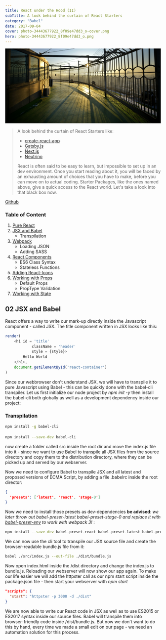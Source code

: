 ```yaml
---
title: React under the Hood (II)
subTitle: A look behind the curtain of React Starters
category: "Babel"
date: 2017-09-04
cover: photo-34443677922_8f09e47dd3_o-cover.png
hero: photo-34443677922_8f09e47dd3_o.png
---
```



![Harbin, China](./photo-34443677922_8f09e47dd3_o.png)


> A look behind the curtain of React Starters like:
> 
> * [create-react-app](https://github.com/facebookincubator/create-react-app)
> * [Gatsby.js](https://github.com/gatsbyjs/gatsby)
> * [Next.js](https://github.com/zeit/next.js)
> * [Neutrino](https://neutrino.js.org)
> 
> React is often said to be easy to learn, but impossible to set up in an dev environment. Once you start reading about it, you will be faced by an exhausting amount of choices that you have to make, before you can move on to actual coding. Starter Packages, like the ones named above, give a quick access to the React world. Let's take a look into that black box now.


[Github](https://github.com/mpolinowski/react-under-the-hood)



### Table of Content

01. [Pure React](/react-under-the-hood-part-i/)
02. [JSX and Babel](#02-jsx-and-babel)
	* Transpilation
03. [Webpack](/react-under-the-hood-part-iii/)
	* Loading JSON
	* Adding SASS
04. [React Components](/react-under-the-hood-part-iv/)
	* ES6 Class Syntax
	* Stateless Functions
05. [Adding React-Icons](/react-under-the-hood-part-v/)
06. [Working with Props](/react-under-the-hood-part-vi/)
	* Default Props
	* PropType Validation
07. [Working with State](/react-under-the-hood-part-vii/)




## 02 JSX and Babel

React offers a way to write our mark-up directly inside the Javascript component - called JSX. The title component written in JSX looks like this:

```js
render(
	<h1 id = 'title'
			className = 'header'
			style = {style}>
		Hello World
	</h1>,
	document.getElementById('react-container')
)
```

Since our webbrowser don't understand JSX, we will have to transpile it to pure Javascript using Babel - this can be quickly done with the babel-cli transpiler. Let us first initialize our node project by _npm init -y_ then install the babel-cli both globally as well as a development dependency inside our project:




### Transpilation

```bash
npm install -g babel-cli

npm install --save-dev babel-cli
```

now create a folder called src inside the root dir and move the index.js file into it - since we want to use Babel to transpile all JSX files from the source directory and copy them to the distribution directory, where they can be picked up and served by our webserver.

Now we need to configure Babel to transpile JSX and all latest and proposed versions of ECMA Script, by adding a file .babelrc inside the root director:

```json
{
  'presets': ['latest', 'react', 'stage-0']
}
```

Now we need to install those presets as dev-dependencies __be advised__: _we later throw out babel-preset-latest babel-preset-stage-0 and replace it with [babel-preset-env](https://babeljs.io/docs/plugins/preset-env/) to work with webpack 3!_ :

```bash
npm install --save-dev babel-preset-react babel-preset-latest babel-preset-stage-0
```

We can now use the cli tool to transpile our JSX source file and create the browser-readable bundle.js file from it:

```bash
babel ./src/index.js --out-file ./dist/bundle.js
```

Now open index.html inside the /dist directory and change the index.js to bundle.js. Reloading our webserver will now show our app again. To make our life easier we will add the httpster call as our npm start script inside the package.json file - then start your webserver with _npm start_

```json
"scripts": {
  "start": "httpster -p 3000 -d ./dist"
}
```


We are now able to write our React code in JSX as well as to use ES2015 or ES2017 syntax inside our source files. Babel will transpile them into browser-friendly code inside /dist/bundle.js. But now we don't want to do this by hand, every time we made a small edit on our page - we need an automation solution for this process.
